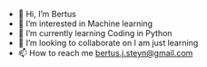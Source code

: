 - 👋 Hi, I’m Bertus
- 👀 I’m interested in Machine learning
- 🌱 I’m currently learning Coding in Python
- 💞️ I’m looking to collaborate on I am just learning
- 📫 How to reach me bertus.j.steyn@gmail.com
